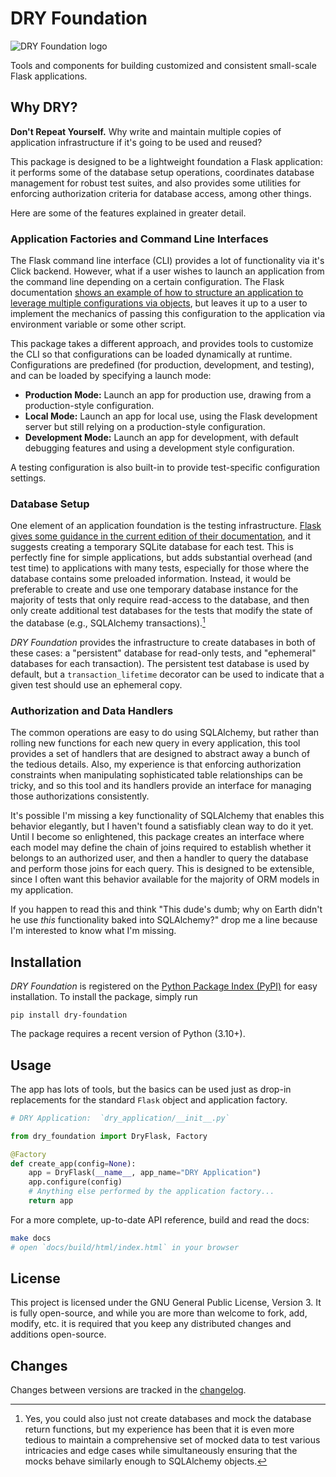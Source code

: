 # DRY Foundation

<img src="img/logo/dry-logo.png" alt="DRY Foundation logo" />

Tools and components for building customized and consistent small-scale Flask applications.


## Why DRY?

**Don't Repeat Yourself.** Why write and maintain multiple copies of application infrastructure if it's going to be used and reused?

This package is designed to be a lightweight foundation a Flask application: it performs some of the database setup operations, coordinates database management for robust test suites, and also provides some utilities for enforcing authorization criteria for database access, among other things.

Here are some of the features explained in greater detail.


### Application Factories and Command Line Interfaces

The Flask command line interface (CLI) provides a lot of functionality via it's Click backend.
However, what if a user wishes to launch an application from the command line depending on a certain configuration.
The Flask documentation [shows an example of how to structure an application to leverage multiple configurations via objects](https://flask.palletsprojects.com/en/stable/config/#development-production), but leaves it up to a user to implement the mechanics of passing this configuration to the application via environment variable or some other script.

This package takes a different approach, and provides tools to customize the CLI so that configurations can be loaded dynamically at runtime.
Configurations are predefined (for production, development, and testing), and can be loaded by specifying a launch mode:

- **Production Mode:** Launch an app for production use, drawing from a production-style configuration.
- **Local Mode:** Launch an app for local use, using the Flask development server but still relying on a production-style configuration.
- **Development Mode:** Launch an app for development, with default debugging features and using a development style configuration.

A testing configuration is also built-in to provide test-specific configuration settings.


### Database Setup

One element of an application foundation is the testing infrastructure.
[Flask gives some guidance in the current edition of their documentation](https://flask.palletsprojects.com/en/2.3.x/tutorial/tests/#setup-and-fixtures), and it suggests creating a temporary SQLite database for each test.
This is perfectly fine for simple applications, but adds substantial overhead (and test time) to applications with many tests, especially for those where the database contains some preloaded information.
Instead, it would be preferable to create and use one temporary database instance for the majority of tests that only require read-access to the database, and then only create additional test databases for the tests that modify the state of the database (e.g., SQLAlchemy transactions).[^mocking]

_DRY Foundation_ provides the infrastructure to create databases in both of these cases: a "persistent" database for read-only tests, and "ephemeral" databases for each transaction).
The persistent test database is used by default, but a `transaction_lifetime` decorator can be used to indicate that a given test should use an ephemeral copy.

[^mocking]: Yes, you could also just not create databases and mock the database return functions, but my experience has been that it is even more tedious to maintain a comprehensive set of mocked data to test various intricacies and edge cases while simultaneously ensuring that the mocks behave similarly enough to SQLAlchemy objects.


### Authorization and Data Handlers

The common operations are easy to do using SQLAlchemy, but rather than rolling new functions for each new query in every application, this tool provides a set of handlers that are designed to abstract away a bunch of the tedious details.
Also, my experience is that enforcing authorization constraints when manipulating sophisticated table relationships can be tricky, and so this tool and its handlers provide an interface for managing those authorizations consistently.

It's possible I'm missing a key functionality of SQLAlchemy that enables this behavior elegantly, but I haven't found a satisfiably clean way to do it yet.
Until I become so enlightened, this package creates an interface where each model may define the chain of joins required to establish whether it belongs to an authorized user, and then a handler to query the database and perform those joins for each query.
This is designed to be extensible, since I often want this behavior available for the majority of ORM models in my application.

If you happen to read this and think "This dude's dumb; why on Earth didn't he use _this_ functionality baked into SQLAlchemy?" drop me a line because I'm interested to know what I'm missing.


## Installation

_DRY Foundation_ is registered on the [Python Package Index (PyPI)](https://pypi.org/project/...) for easy installation.
To install the package, simply run

```
pip install dry-foundation
```

The package requires a recent version of Python (3.10+).


## Usage

The app has lots of tools, but the basics can be used just as drop-in replacements for the standard `Flask` object and application factory.

```python
# DRY Application:  `dry_application/__init__.py`

from dry_foundation import DryFlask, Factory

@Factory
def create_app(config=None):
    app = DryFlask(__name__, app_name="DRY Application")
    app.configure(config)
    # Anything else performed by the application factory...
    return app
```

For a more complete, up-to-date API reference, build and read the docs:

```bash
make docs
# open `docs/build/html/index.html` in your browser
```


## License

This project is licensed under the GNU General Public License, Version 3.
It is fully open-source, and while you are more than welcome to fork, add, modify, etc. it is required that you keep any distributed changes and additions open-source.


## Changes

Changes between versions are tracked in the [changelog](./CHANGELOG.md).

